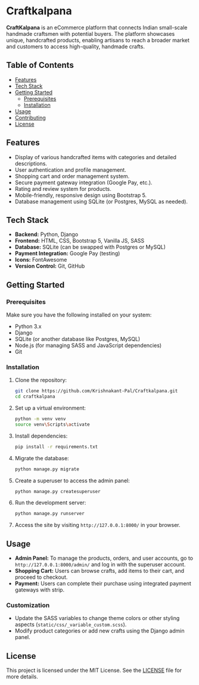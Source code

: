 # Craftkalpana

**CraftKalpana** is an eCommerce platform that connects Indian small-scale handmade craftsmen with potential buyers. The platform showcases unique, handcrafted products, enabling artisans to reach a broader market and customers to access high-quality, handmade crafts.

## Table of Contents
- [Features](#features)
- [Tech Stack](#tech-stack)
- [Getting Started](#getting-started)
  - [Prerequisites](#prerequisites)
  - [Installation](#installation)
- [Usage](#usage)
- [Contributing](#contributing)
- [License](#license)
  
## Features
- Display of various handcrafted items with categories and detailed descriptions.
- User authentication and profile management.
- Shopping cart and order management system.
- Secure payment gateway integration (Google Pay, etc.).
- Rating and review system for products.
- Mobile-friendly, responsive design using Bootstrap 5.
- Database management using SQLite (or Postgres, MySQL as needed).

## Tech Stack
- **Backend:** Python, Django
- **Frontend:** HTML, CSS, Bootstrap 5, Vanilla JS, SASS
- **Database:** SQLite (can be swapped with Postgres or MySQL)
- **Payment Integration:** Google Pay (testing)
- **Icons:** FontAwesome 
- **Version Control:** Git, GitHub

## Getting Started

### Prerequisites
Make sure you have the following installed on your system:
- Python 3.x
- Django
- SQLite (or another database like Postgres, MySQL)
- Node.js (for managing SASS and JavaScript dependencies)
- Git

### Installation
1. Clone the repository:
   ```bash
   git clone https://github.com/Krishnakant-Pal/Craftkalpana.git
   cd craftkalpana
   ```

2. Set up a virtual environment:
   ```bash
   python -m venv venv
   source venv\Scripts\activate 
   ```

3. Install dependencies:
   ```bash
   pip install -r requirements.txt
   ```

4. Migrate the database:
   ```bash
   python manage.py migrate
   ```

5. Create a superuser to access the admin panel:
   ```bash
   python manage.py createsuperuser
   ```

6. Run the development server:
   ```bash
   python manage.py runserver
   ```

7. Access the site by visiting `http://127.0.0.1:8000/` in your browser.

## Usage
- **Admin Panel:** To manage the products, orders, and user accounts, go to `http://127.0.0.1:8000/admin/` and log in with the superuser account.
- **Shopping Cart:** Users can browse crafts, add items to their cart, and proceed to checkout.
- **Payment:** Users can complete their purchase using integrated payment gateways with strip.
  
### Customization
- Update the SASS variables to change theme colors or other styling aspects (`static/css/_variable_custom.scss`).
- Modify product categories or add new crafts using the Django admin panel.

## License
This project is licensed under the MIT License. See the [LICENSE](LICENSE) file for more details.

